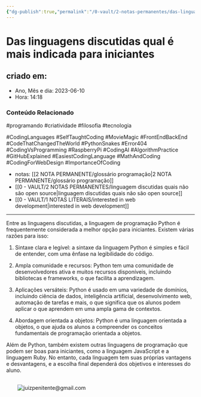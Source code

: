 ```yaml
---
{"dg-publish":true,"permalink":"/0-vault/2-notas-permanentes/das-linguagens-discutidas-qual-e-mais-indicada-para-iniciantes/","tags":["permanente","programando","criatividade","filosofia","tecnologia","CodingLanguages","SelfTaughtCoding","MovieMagic","FrontEndBackEnd","CodeThatChangedTheWorld","PythonSnakes","Error404","CodingVsProgramming","RaspberryPi","CodingAI","AlgorithmPractice","GitHubExplained","EasiestCodingLanguage","MathAndCoding","CodingForWebDesign","ImportanceOfCoding"],"dgHomeLink":true,"dgShowLocalGraph":true,"dgShowFileTree":true,"dgEnableSearch":true}
---
```


# Das linguagens discutidas qual é mais indicada para iniciantes
	
## criado em: 
-  Ano, Mês e dia: 2023-06-10
- Hora: 14:18

### Conteúdo Relacionado


#programando #criatividade #filosofia #tecnologia 

#CodingLanguages #SelfTaughtCoding #MovieMagic #FrontEndBackEnd #CodeThatChangedTheWorld #PythonSnakes #Error404 #CodingVsProgramming #RaspberryPi #CodingAI #AlgorithmPractice #GitHubExplained #EasiestCodingLanguage #MathAndCoding #CodingForWebDesign #ImportanceOfCoding
- notas: [[2 NOTA PERMANENTE/glossário programação\|2 NOTA PERMANENTE/glossário programação]]
- [[0 - VAULT/2 NOTAS PERMANENTES/linguagem discutidas quais não são open source\|linguagem discutidas quais não são open source]]
- [[0 - VAULT/1 NOTAS LITERAIS/interested in web development\|interested in web development]]
---


Entre as linguagens discutidas, a linguagem de programação Python é frequentemente considerada a melhor opção para iniciantes. Existem várias razões para isso:

1. Sintaxe clara e legível: a sintaxe da linguagem Python é simples e fácil de entender, com uma ênfase na legibilidade do código.
    
2. Ampla comunidade e recursos: Python tem uma comunidade de desenvolvedores ativa e muitos recursos disponíveis, incluindo bibliotecas e frameworks, o que facilita a aprendizagem.
    
3. Aplicações versáteis: Python é usado em uma variedade de domínios, incluindo ciência de dados, inteligência artificial, desenvolvimento web, automação de tarefas e mais, o que significa que os alunos podem aplicar o que aprendem em uma ampla gama de contextos.
    
4. Abordagem orientada a objetos: Python é uma linguagem orientada a objetos, o que ajuda os alunos a compreender os conceitos fundamentais de programação orientada a objetos.

Além de Python, também existem outras linguagens de programação que podem ser boas para iniciantes, como a linguagem JavaScript e a linguagem Ruby. No entanto, cada linguagem tem suas próprias vantagens e desvantagens, e a escolha final dependerá dos objetivos e interesses do aluno.

![](data:image/svg+xml,%3csvg%20xmlns=%27http://www.w3.org/2000/svg%27%20version=%271.1%27%20width=%2730%27%20height=%2730%27/%3e)![juizpenitente@gmail.com](https://chat.openai.com/_next/image?url=https%3A%2F%2Fs.gravatar.com%2Favatar%2F63e2e9858ac855eb9c725654a2384a90%3Fs%3D480%26r%3Dpg%26d%3Dhttps%253A%252F%252Fcdn.auth0.com%252Favatars%252Fju.png&w=64&q=75)
